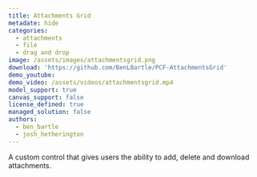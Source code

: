 ```yaml
---
title: Attachments Grid
metadate: hide
categories:
  - attachments
  - file
  - drag and drop
image: /assets/images/attachmentsgrid.png
download: 'https://github.com/BenLBartle/PCF-AttachmentsGrid'
demo_youtube:
demo_video: /assets/videos/attachmentsgrid.mp4
model_support: true
canvas_support: false
license_defined: true
managed_solution: false
authors:
  - ben_bartle
  - josh_hetherington
---
```


A custom control that gives users the ability to add, delete and download attachments.
